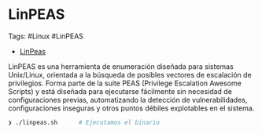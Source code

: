 # LinPEAS

Tags: #Linux #LinPEAS

* [LinPeas](https://github.com/peass-ng/PEASS-ng/tree/master/linPEAS)

LinPEAS es una herramienta de enumeración diseñada para sistemas Unix/Linux, orientada a la búsqueda de posibles vectores de escalación de privilegios. Forma parte de la suite PEAS (Privilege Escalation Awesome Scripts) y está diseñada para ejecutarse fácilmente sin necesidad de configuraciones previas, automatizando la detección de vulnerabilidades, configuraciones inseguras y otros puntos débiles explotables en el sistema.

```bash 
❯ ./linpeas.sh      # Ejecutamos el binario 
```